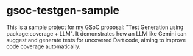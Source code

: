 # gsoc-testgen-sample
This is a sample project for my GSoC proposal: "Test Generation using package:coverage + LLM".  It demonstrates how an LLM like Gemini can suggest and generate tests for uncovered Dart code, aiming to improve code coverage automatically.
